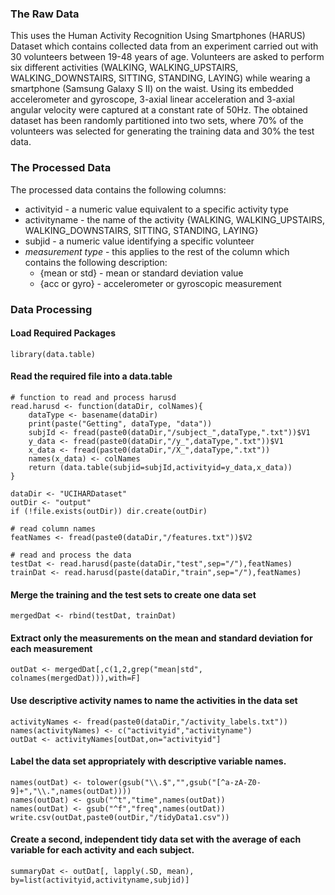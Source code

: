 ### The Raw Data

This uses the Human Activity Recognition Using Smartphones (HARUS) Dataset which contains collected data from an experiment carried out with 30 volunteers between 19-48 years of age. Volunteers are asked to perform six different activities (WALKING, WALKING_UPSTAIRS, WALKING_DOWNSTAIRS, SITTING, STANDING, LAYING) while wearing a smartphone (Samsung Galaxy S II) on the waist. Using its embedded accelerometer and gyroscope, 3-axial linear acceleration and 3-axial angular velocity were captured at a constant rate of 50Hz. The obtained dataset has been randomly partitioned into two sets, where 70% of the volunteers was selected for generating the training data and 30% the test data.

### The Processed Data

The processed data contains the following columns:

* activityid    - a numeric value equivalent to a specific activity type
* activityname  - the name of the activity {WALKING, WALKING_UPSTAIRS, WALKING_DOWNSTAIRS, SITTING, STANDING, LAYING}
* subjid        - a numeric value identifying a specific volunteer
* _measurement type_ - this applies to the rest of the column which contains the following description:
  + {mean or std} - mean or standard deviation value
  + {acc or gyro} - accelerometer or gyroscopic measurement

### Data Processing

#### Load Required Packages
```{r}
library(data.table)
```

#### Read the required file into a data.table
```{r}
# function to read and process harusd
read.harusd <- function(dataDir, colNames){
	dataType <- basename(dataDir)
	print(paste("Getting", dataType, "data"))
	subjId <- fread(paste0(dataDir,"/subject_",dataType,".txt"))$V1
	y_data <- fread(paste0(dataDir,"/y_",dataType,".txt"))$V1
	x_data <- fread(paste0(dataDir,"/X_",dataType,".txt"))
	names(x_data) <- colNames
	return (data.table(subjid=subjId,activityid=y_data,x_data))
}

dataDir <- "UCIHARDataset"
outDir <- "output"
if (!file.exists(outDir)) dir.create(outDir)

# read column names
featNames <- fread(paste0(dataDir,"/features.txt"))$V2

# read and process the data
testDat <- read.harusd(paste(dataDir,"test",sep="/"),featNames)
trainDat <- read.harusd(paste(dataDir,"train",sep="/"),featNames)
```

#### Merge the training and the test sets to create one data set
```{r}
mergedDat <- rbind(testDat, trainDat)
```

#### Extract only the measurements on the mean and standard deviation for each measurement
```{r}
outDat <- mergedDat[,c(1,2,grep("mean|std", colnames(mergedDat))),with=F]
```

#### Use descriptive activity names to name the activities in the data set
```{r}
activityNames <- fread(paste0(dataDir,"/activity_labels.txt"))
names(activityNames) <- c("activityid","activityname")
outDat <- activityNames[outDat,on="activityid"]

```

#### Label the data set appropriately with descriptive variable names.
```{r}
names(outDat) <- tolower(gsub("\\.$","",gsub("[^a-zA-Z0-9]+","\\.",names(outDat))))
names(outDat) <- gsub("^t","time",names(outDat))
names(outDat) <- gsub("^f","freq",names(outDat))
write.csv(outDat,paste0(outDir,"/tidyData1.csv"))
```

#### Create a second, independent tidy data set with the average of each variable for each activity and each subject.
```{r}
summaryDat <- outDat[, lapply(.SD, mean), by=list(activityid,activityname,subjid)]
```
